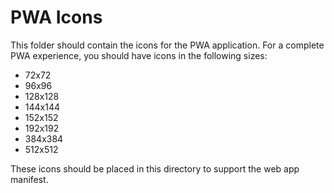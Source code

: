 # PWA Icons

This folder should contain the icons for the PWA application. For a complete PWA experience, you should have icons in the following sizes:

- 72x72
- 96x96
- 128x128
- 144x144
- 152x152
- 192x192
- 384x384
- 512x512

These icons should be placed in this directory to support the web app manifest.